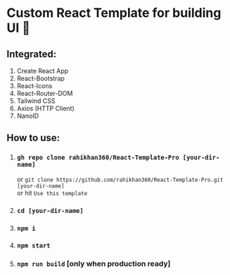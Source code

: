 # Custom React Template for building UI 💩

## Integrated:

1. Create React App
2. React-Bootstrap
3. React-Icons
4. React-Router-DOM
5. Tailwind CSS
6. Axios (HTTP Client)
7. NanoID

## How to use:

1. ### `gh repo clone rahikhan360/React-Template-Pro [your-dir-name]`

    or `git clone https://github.com/rahikhan360/React-Template-Pro.git [your-dir-name]`  
    or hit `Use this template`

2. ### `cd [your-dir-name]`

3. ### `npm i`

4. ### `npm start`

5. ### `npm run build` [only when production ready]
